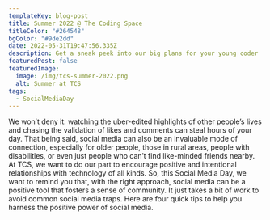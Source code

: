 ```yaml
---
templateKey: blog-post
title: Summer 2022 @ The Coding Space
titleColor: "#264548"
bgColor: "#9de2dd"
date: 2022-05-31T19:47:56.335Z
description: Get a sneak peek into our big plans for your young coder
featuredPost: false
featuredImage:
  image: /img/tcs-summer-2022.png
  alt: Summer at TCS
tags:
  - SocialMediaDay
---
```

We won’t deny it: watching the uber-edited highlights of other people’s lives and chasing the validation of likes and comments can steal hours of your day. That being said, social media can also be an invaluable mode of connection, especially for older people, those in rural areas, people with disabilities, or even just people who can’t find like-minded friends nearby. At TCS, we want to do our part to encourage positive and intentional relationships with technology of all kinds. So, this Social Media Day, we want to remind you that, with the right approach, social media can be a positive tool that fosters a sense of community. It just takes a bit of work to avoid common social media traps. Here are four quick tips to help you harness the positive power of social media.